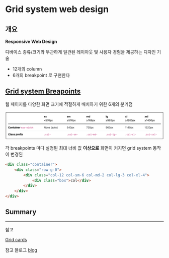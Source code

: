 # Grid system web design

## 개요
**Responsive Web Design**

디바이스 종류/크기와 무관하게 일관된 레이아웃 및 사용자 경험을 제공하는 디자인 기술
- 12개의 column
- 6개의 breakpoint
로 구현한다


## [Grid system Breapoints](01.html)
웹 페이지를 다양한 화면 크기에 적절하게 배치하기 위한 6개의 분기점

![Grid_system_Breapoint](Grid_system_Breapoint.png)

각 breakpoints 마다 설정된 최대 너비 값 **이상으로** 화면이 커지면 grid system 동작이 변경된

```html
<div class="container">
    <div class="row g-0">
        <div class="col-12 col-sm-6 col-md-2 col-lg-3 col-xl-4">
            <div class="box">col</div>
        </div>
    </div>
</div>
```

## Summary


---
참고

[Grid cards](02.html)

참고 블로그
[blog](https://ishadeed.com/article/responsive-design/)